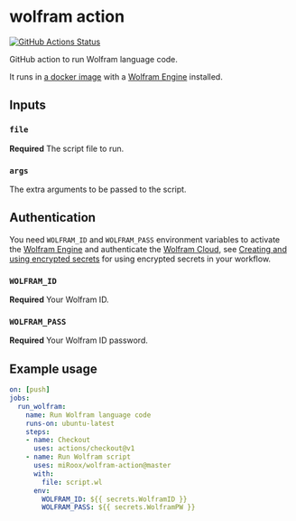 # wolfram action

[![GitHub Actions Status](https://github.com/miRoox/wolfram-action/workflows/Test%20Action/badge.svg)](https://github.com/miRoox/wolfram-action/actions)

GitHub action to run Wolfram language code.

It runs in [a docker image](https://hub.docker.com/repository/docker/miroox/wolfram-engine-docker) with a [Wolfram Engine](https://www.wolfram.com/engine/) installed.

## Inputs

### `file`

**Required** The script file to run.

### `args`

The extra arguments to be passed to the script.

## Authentication

You need `WOLFRAM_ID` and `WOLFRAM_PASS` environment variables to activate the [Wolfram Engine](https://www.wolfram.com/engine/) and authenticate the [Wolfram Cloud](https://www.wolframcloud.com/), see [Creating and using encrypted secrets](https://help.github.com/en/actions/automating-your-workflow-with-github-actions/creating-and-using-encrypted-secrets) for using encrypted secrets in your workflow.

### `WOLFRAM_ID`

**Required** Your Wolfram ID.

### `WOLFRAM_PASS`

**Required** Your Wolfram ID password.

## Example usage

```yaml
on: [push]
jobs:
  run_wolfram:
    name: Run Wolfram language code
    runs-on: ubuntu-latest
    steps:
    - name: Checkout
      uses: actions/checkout@v1
    - name: Run Wolfram script
      uses: miRoox/wolfram-action@master
      with:
        file: script.wl
      env:
        WOLFRAM_ID: ${{ secrets.WolframID }}
        WOLFRAM_PASS: ${{ secrets.WolframPW }}
```


